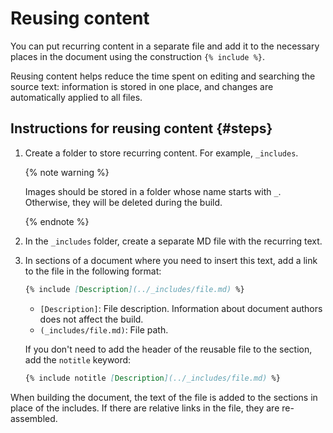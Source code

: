 # Reusing content

You can put recurring content in a separate file and add it to the necessary places in the document using the construction `{% include %}`.

Reusing content helps reduce the time spent on editing and searching the source text: information is stored in one place, and changes are automatically applied to all files.

## Instructions for reusing content {#steps}

1. Create a folder to store recurring content. For example, `_includes`.

   {% note warning %}

   Images should be stored in a folder whose name starts with `_`. Otherwise, they will be deleted during the build.

   {% endnote %}

1. In the `_includes` folder, create a separate MD file with the recurring text.

1. In sections of a document where you need to insert this text, add a link to the file in the following format:

   ```markdown
   {% include [Description](../_includes/file.md) %}
   ```
    * `[Description]`: File description. Information about document authors does not affect the build.
    * `(_includes/file.md)`: File path.

    If you don't need to add the header of the reusable file to the section, add the `notitle` keyword:

    ```markdown
    {% include notitle [Description](../_includes/file.md) %}
    ```

When building the document, the text of the file is added to the sections in place of the includes. If there are relative links in the file, they are re-assembled.

